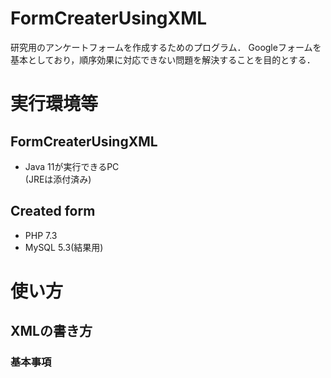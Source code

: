 # FormCreaterUsingXML
研究用のアンケートフォームを作成するためのプログラム．
Googleフォームを基本としており，順序効果に対応できない問題を解決することを目的とする．

# 実行環境等
## FormCreaterUsingXML
* Java 11が実行できるPC  
(JREは添付済み)

## Created form
* PHP 7.3
* MySQL 5.3(結果用)

# 使い方

## XMLの書き方
### 基本事項